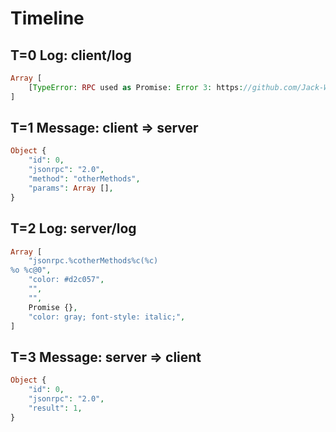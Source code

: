 # Timeline

## T=0 Log: client/log

```php
Array [
    [TypeError: RPC used as Promise: Error 3: https://github.com/Jack-Works/async-call-rpc/wiki/Errors#3],
]
```

## T=1 Message: client => server

```php
Object {
    "id": 0,
    "jsonrpc": "2.0",
    "method": "otherMethods",
    "params": Array [],
}
```

## T=2 Log: server/log

```php
Array [
    "jsonrpc.%cotherMethods%c(%c)
%o %c@0",
    "color: #d2c057",
    "",
    "",
    Promise {},
    "color: gray; font-style: italic;",
]
```

## T=3 Message: server => client

```php
Object {
    "id": 0,
    "jsonrpc": "2.0",
    "result": 1,
}
```
